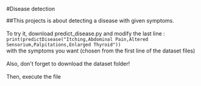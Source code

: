 #Disease detection

##This projects is about detecting a disease with given symptoms. \
\
To try it, download predict_disease.py and modify the last line :\
`print(predictDisease("Itching,Abdominal Pain,Altered Sensorium,Palpitations,Enlarged Thyroid"))` \
with the symptoms you want (chosen from the first line of the dataset files)\
\
Also, don't forget to download the dataset folder!\
\
Then, execute the file
